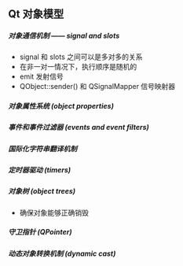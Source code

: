 ## Qt 对象模型

##### 对象通信机制 —— signal and slots

* signal 和 slots 之间可以是多对多的关系
* 在非一对一情况下，执行顺序是随机的
* emit 发射信号
* QObject::sender() 和 QSignalMapper 信号映射器


##### 对象属性系统 (object properties)
##### 事件和事件过滤器 (events and event filters)
##### 国际化字符串翻译机制
##### 定时器驱动 (timers)
##### 对象树 (object trees)

* 确保对象能够正确销毁


##### 守卫指针 (QPointer)
##### 动态对象转换机制 (dynamic cast)